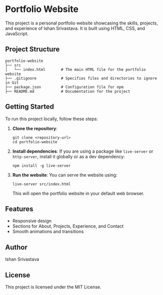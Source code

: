 # Portfolio Website

This project is a personal portfolio website showcasing the skills, projects, and experience of Ishan Srivastava. It is built using HTML, CSS, and JavaScript.

## Project Structure

```
portfolio-website
├── src
│   └── index.html       # The main HTML file for the portfolio website
├── .gitignore           # Specifies files and directories to ignore in Git
├── package.json         # Configuration file for npm
├── README.md            # Documentation for the project
```

## Getting Started

To run this project locally, follow these steps:

1. **Clone the repository**:
   ```
   git clone <repository-url>
   cd portfolio-website
   ```

2. **Install dependencies**:
   If you are using a package like `live-server` or `http-server`, install it globally or as a dev dependency:
   ```
   npm install -g live-server
   ```

3. **Run the website**:
   You can serve the website using:
   ```
   live-server src/index.html
   ```
   This will open the portfolio website in your default web browser.

## Features

- Responsive design
- Sections for About, Projects, Experience, and Contact
- Smooth animations and transitions

## Author

Ishan Srivastava

## License

This project is licensed under the MIT License.